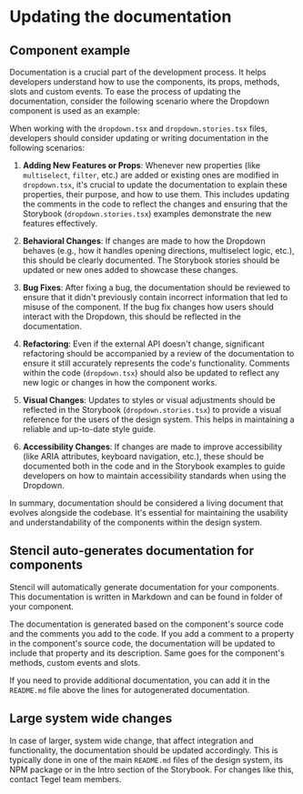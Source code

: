 # Updating the documentation

## Component example

Documentation is a crucial part of the development process. It helps developers understand how to use the components, its props, methods, slots and custom events. To ease the process of updating the documentation, consider the following scenario where the Dropdown component is used as an example:

When working with the `dropdown.tsx` and `dropdown.stories.tsx` files, developers should consider updating or writing documentation in the following scenarios:

1. **Adding New Features or Props**: Whenever new properties (like `multiselect`, `filter`, etc.) are added or existing ones are modified in `dropdown.tsx`, it's crucial to update the documentation to explain these properties, their purpose, and how to use them. This includes updating the comments in the code to reflect the changes and ensuring that the Storybook (`dropdown.stories.tsx`) examples demonstrate the new features effectively.

2. **Behavioral Changes**: If changes are made to how the Dropdown behaves (e.g., how it handles opening directions, multiselect logic, etc.), this should be clearly documented. The Storybook stories should be updated or new ones added to showcase these changes.

3. **Bug Fixes**: After fixing a bug, the documentation should be reviewed to ensure that it didn't previously contain incorrect information that led to misuse of the component. If the bug fix changes how users should interact with the Dropdown, this should be reflected in the documentation.

4. **Refactoring**: Even if the external API doesn't change, significant refactoring should be accompanied by a review of the documentation to ensure it still accurately represents the code's functionality. Comments within the code (`dropdown.tsx`) should also be updated to reflect any new logic or changes in how the component works.

5. **Visual Changes**: Updates to styles or visual adjustments should be reflected in the Storybook (`dropdown.stories.tsx`) to provide a visual reference for the users of the design system. This helps in maintaining a reliable and up-to-date style guide.

6. **Accessibility Changes**: If changes are made to improve accessibility (like ARIA attributes, keyboard navigation, etc.), these should be documented both in the code and in the Storybook examples to guide developers on how to maintain accessibility standards when using the Dropdown.

In summary, documentation should be considered a living document that evolves alongside the codebase. It's essential for maintaining the usability and understandability of the components within the design system.

## Stencil auto-generates documentation for components

Stencil will automatically generate documentation for your components. This documentation is written in Markdown and can be found in folder of your component.

The documentation is generated based on the component's source code and the comments you add to the code. If you add a comment to a property in the component's source code, the documentation will be updated to include that property and its description. Same goes for the component's methods, custom events and slots.

If you need to provide additional documentation, you can add it in the `README.md` file above the lines for autogenerated documentation.

## Large system wide changes
In case of larger, system wide change, that affect integration and functionality, the documentation should be updated accordingly. This is typically done in one of the main `README.md` files of the design system, its NPM package or in the Intro section of the Storybook.
For changes like this, contact Tegel team members.

